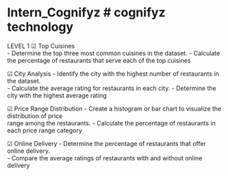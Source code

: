 # Intern_Cognifyz # cognifyz technology
LEVEL 1
☑  Top Cuisines  
     - Determine the top three most common cuisines in the dataset.
     - Calculate the percentage of restaurants that serve each of the top
        cuisines
        
☑   City Analysis 
    -  Identify the city with the highest number of restaurants in the dataset.                                      
    -  Calculate the average rating for restaurants in each city. 
    -  Determine the city with the highest average rating
    
☑   Price Range Distribution
    - Create a histogram or bar chart to visualize the distribution of price  
       range among the restaurants.
    - Calculate the percentage of restaurants in each price range category
    
☑   Online Delivery
    - Determine the percentage of restaurants that offer online delivery.  
    - Compare the average ratings of restaurants with and without online  
      delivery

